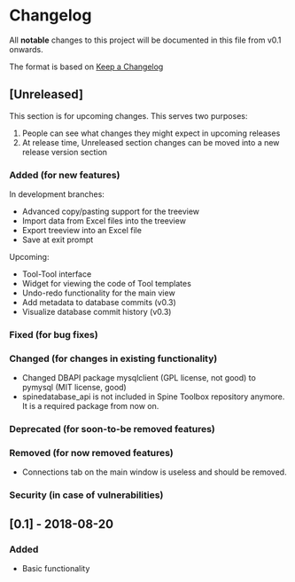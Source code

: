# Changelog
All **notable** changes to this project will be documented in this file from v0.1 onwards.

The format is based on [Keep a Changelog](http://keepachangelog.com/en/1.0.0/)

## [Unreleased]
This section is for upcoming changes. This serves two purposes:
1. People can see what changes they might expect in upcoming releases
2. At release time, Unreleased section changes can be moved into a new release version section

### Added (for new features)
In development branches:
- Advanced copy/pasting support for the treeview
- Import data from Excel files into the treeview
- Export treeview into an Excel file
- Save at exit prompt

Upcoming:
- Tool-Tool interface
- Widget for viewing the code of Tool templates
- Undo-redo functionality for the main view
- Add metadata to database commits (v0.3)
- Visualize database commit history (v0.3)

### Fixed (for bug fixes)

### Changed (for changes in existing functionality)
- Changed DBAPI package mysqlclient (GPL license, not good) to pymysql (MIT license, good)
- spinedatabase_api is not included in Spine Toolbox repository anymore. It is a required 
package from now on. 
### Deprecated (for soon-to-be removed features)

### Removed (for now removed features)
- Connections tab on the main window is useless and should be removed.

### Security (in case of vulnerabilities)

## [0.1] - 2018-08-20
### Added
- Basic functionality
